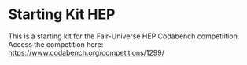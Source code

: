 # Starting Kit HEP

This is a starting kit for the Fair-Universe HEP Codabench competiition. Access the competition here: https://www.codabench.org/competitions/1299/